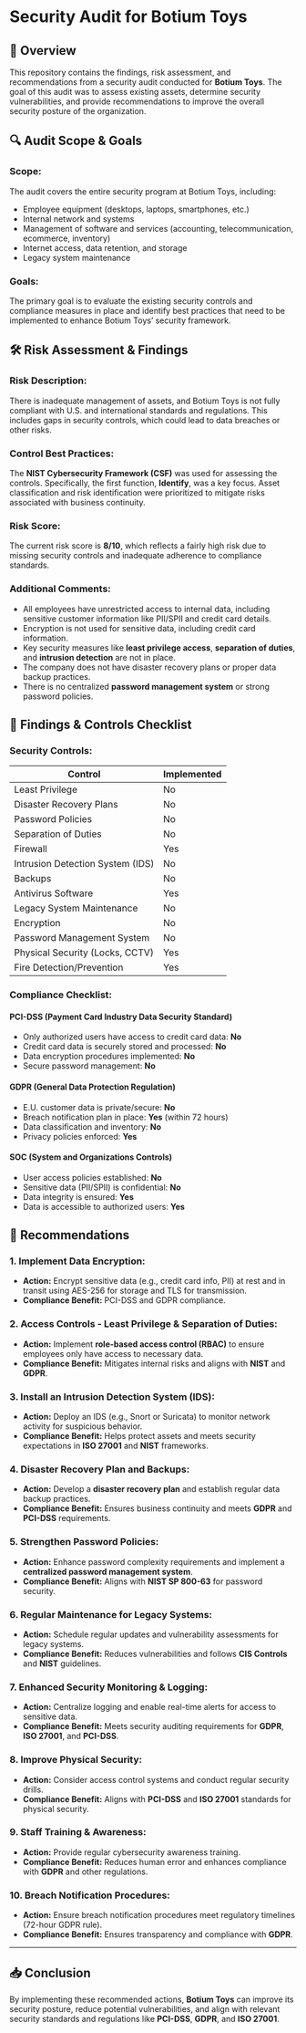 # Security Audit for Botium Toys  

## 📝 Overview  
This repository contains the findings, risk assessment, and recommendations from a security audit conducted for **Botium Toys**. The goal of this audit was to assess existing assets, determine security vulnerabilities, and provide recommendations to improve the overall security posture of the organization.  

## 🔍 Audit Scope & Goals  
### **Scope:**  
The audit covers the entire security program at Botium Toys, including:  
- Employee equipment (desktops, laptops, smartphones, etc.)  
- Internal network and systems  
- Management of software and services (accounting, telecommunication, ecommerce, inventory)  
- Internet access, data retention, and storage  
- Legacy system maintenance  

### **Goals:**  
The primary goal is to evaluate the existing security controls and compliance measures in place and identify best practices that need to be implemented to enhance Botium Toys’ security framework.  

## 🛠️ Risk Assessment & Findings  
### **Risk Description:**  
There is inadequate management of assets, and Botium Toys is not fully compliant with U.S. and international standards and regulations. This includes gaps in security controls, which could lead to data breaches or other risks.  

### **Control Best Practices:**  
The **NIST Cybersecurity Framework (CSF)** was used for assessing the controls. Specifically, the first function, **Identify**, was a key focus. Asset classification and risk identification were prioritized to mitigate risks associated with business continuity.

### **Risk Score:**  
The current risk score is **8/10**, which reflects a fairly high risk due to missing security controls and inadequate adherence to compliance standards.  

### **Additional Comments:**  
- All employees have unrestricted access to internal data, including sensitive customer information like PII/SPII and credit card details.  
- Encryption is not used for sensitive data, including credit card information.  
- Key security measures like **least privilege access**, **separation of duties**, and **intrusion detection** are not in place.  
- The company does not have disaster recovery plans or proper data backup practices.  
- There is no centralized **password management system** or strong password policies.

## 📑 Findings & Controls Checklist  

### **Security Controls:**  
| **Control** | **Implemented** |  
|-------------|-----------------|  
| Least Privilege | No |  
| Disaster Recovery Plans | No |  
| Password Policies | No |  
| Separation of Duties | No |  
| Firewall | Yes |  
| Intrusion Detection System (IDS) | No |  
| Backups | No |  
| Antivirus Software | Yes |  
| Legacy System Maintenance | No |  
| Encryption | No |  
| Password Management System | No |  
| Physical Security (Locks, CCTV) | Yes |  
| Fire Detection/Prevention | Yes |  

### **Compliance Checklist:**  
#### **PCI-DSS (Payment Card Industry Data Security Standard)**  
- Only authorized users have access to credit card data: **No**  
- Credit card data is securely stored and processed: **No**  
- Data encryption procedures implemented: **No**  
- Secure password management: **No**  

#### **GDPR (General Data Protection Regulation)**  
- E.U. customer data is private/secure: **No**  
- Breach notification plan in place: **Yes** (within 72 hours)  
- Data classification and inventory: **No**  
- Privacy policies enforced: **Yes**  

#### **SOC (System and Organizations Controls)**  
- User access policies established: **No**  
- Sensitive data (PII/SPII) is confidential: **No**  
- Data integrity is ensured: **Yes**  
- Data is accessible to authorized users: **Yes**  

## 🔐 Recommendations  
### **1. Implement Data Encryption:**  
- **Action:** Encrypt sensitive data (e.g., credit card info, PII) at rest and in transit using AES-256 for storage and TLS for transmission.  
- **Compliance Benefit:** PCI-DSS and GDPR compliance.

### **2. Access Controls - Least Privilege & Separation of Duties:**  
- **Action:** Implement **role-based access control (RBAC)** to ensure employees only have access to necessary data.  
- **Compliance Benefit:** Mitigates internal risks and aligns with **NIST** and **GDPR**.

### **3. Install an Intrusion Detection System (IDS):**  
- **Action:** Deploy an IDS (e.g., Snort or Suricata) to monitor network activity for suspicious behavior.  
- **Compliance Benefit:** Helps protect assets and meets security expectations in **ISO 27001** and **NIST** frameworks.

### **4. Disaster Recovery Plan and Backups:**  
- **Action:** Develop a **disaster recovery plan** and establish regular data backup practices.  
- **Compliance Benefit:** Ensures business continuity and meets **GDPR** and **PCI-DSS** requirements.

### **5. Strengthen Password Policies:**  
- **Action:** Enhance password complexity requirements and implement a **centralized password management system**.  
- **Compliance Benefit:** Aligns with **NIST SP 800-63** for password security.

### **6. Regular Maintenance for Legacy Systems:**  
- **Action:** Schedule regular updates and vulnerability assessments for legacy systems.  
- **Compliance Benefit:** Reduces vulnerabilities and follows **CIS Controls** and **NIST** guidelines.

### **7. Enhanced Security Monitoring & Logging:**  
- **Action:** Centralize logging and enable real-time alerts for access to sensitive data.  
- **Compliance Benefit:** Meets security auditing requirements for **GDPR**, **ISO 27001**, and **PCI-DSS**.

### **8. Improve Physical Security:**  
- **Action:** Consider access control systems and conduct regular security drills.  
- **Compliance Benefit:** Aligns with **PCI-DSS** and **ISO 27001** standards for physical security.

### **9. Staff Training & Awareness:**  
- **Action:** Provide regular cybersecurity awareness training.  
- **Compliance Benefit:** Reduces human error and enhances compliance with **GDPR** and other regulations.

### **10. Breach Notification Procedures:**  
- **Action:** Ensure breach notification procedures meet regulatory timelines (72-hour GDPR rule).  
- **Compliance Benefit:** Ensures transparency and compliance with **GDPR**.

---

## 📥 Conclusion  
By implementing these recommended actions, **Botium Toys** can improve its security posture, reduce potential vulnerabilities, and align with relevant security standards and regulations like **PCI-DSS**, **GDPR**, and **ISO 27001**.  
